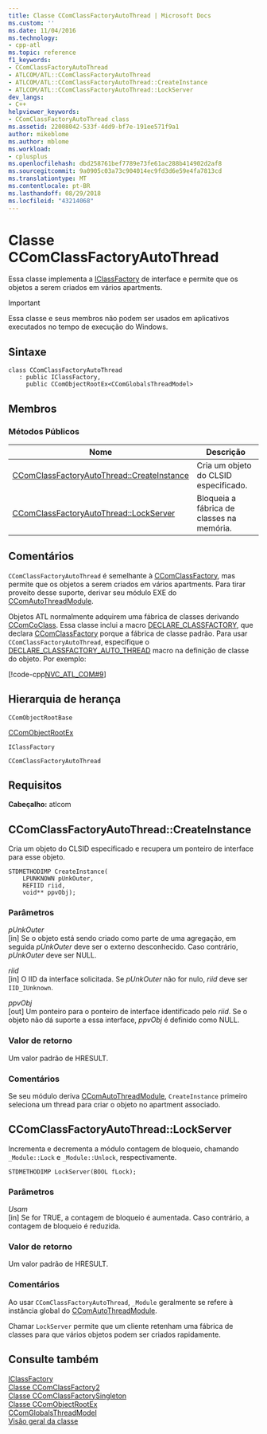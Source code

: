 ```yaml
---
title: Classe CComClassFactoryAutoThread | Microsoft Docs
ms.custom: ''
ms.date: 11/04/2016
ms.technology:
- cpp-atl
ms.topic: reference
f1_keywords:
- CComClassFactoryAutoThread
- ATLCOM/ATL::CComClassFactoryAutoThread
- ATLCOM/ATL::CComClassFactoryAutoThread::CreateInstance
- ATLCOM/ATL::CComClassFactoryAutoThread::LockServer
dev_langs:
- C++
helpviewer_keywords:
- CComClassFactoryAutoThread class
ms.assetid: 22008042-533f-4dd9-bf7e-191ee571f9a1
author: mikeblome
ms.author: mblome
ms.workload:
- cplusplus
ms.openlocfilehash: dbd258761bef7789e73fe61ac288b414902d2af8
ms.sourcegitcommit: 9a0905c03a73c904014ec9fd3d6e59e4fa7813cd
ms.translationtype: MT
ms.contentlocale: pt-BR
ms.lasthandoff: 08/29/2018
ms.locfileid: "43214068"
---
```

# <a name="ccomclassfactoryautothread-class"></a>Classe CComClassFactoryAutoThread
Essa classe implementa a [IClassFactory](/windows/desktop/api/unknwnbase/nn-unknwnbase-iclassfactory) de interface e permite que os objetos a serem criados em vários apartments.  
  
> [!IMPORTANT]
>  Essa classe e seus membros não podem ser usados em aplicativos executados no tempo de execução do Windows.  
  
## <a name="syntax"></a>Sintaxe  
  
```
class CComClassFactoryAutoThread 
   : public IClassFactory, 
     public CComObjectRootEx<CComGlobalsThreadModel>
```  
  
## <a name="members"></a>Membros  
  
### <a name="public-methods"></a>Métodos Públicos  
  
|Nome|Descrição|  
|----------|-----------------|  
|[CComClassFactoryAutoThread::CreateInstance](#createinstance)|Cria um objeto do CLSID especificado.|  
|[CComClassFactoryAutoThread::LockServer](#lockserver)|Bloqueia a fábrica de classes na memória.|  
  
## <a name="remarks"></a>Comentários  
 `CComClassFactoryAutoThread` é semelhante à [CComClassFactory](../../atl/reference/ccomclassfactory-class.md), mas permite que os objetos a serem criados em vários apartments. Para tirar proveito desse suporte, derivar seu módulo EXE do [CComAutoThreadModule](../../atl/reference/ccomautothreadmodule-class.md).  
  
 Objetos ATL normalmente adquirem uma fábrica de classes derivando [CComCoClass](../../atl/reference/ccomcoclass-class.md). Essa classe inclui a macro [DECLARE_CLASSFACTORY](aggregation-and-class-factory-macros.md#declare_classfactory), que declara [CComClassFactory](../../atl/reference/ccomclassfactory-class.md) porque a fábrica de classe padrão. Para usar `CComClassFactoryAutoThread`, especifique o [DECLARE_CLASSFACTORY_AUTO_THREAD](aggregation-and-class-factory-macros.md#declare_classfactory_auto_thread) macro na definição de classe do objeto. Por exemplo:  
  
 [!code-cpp[NVC_ATL_COM#9](../../atl/codesnippet/cpp/ccomclassfactoryautothread-class_1.h)]  
  
## <a name="inheritance-hierarchy"></a>Hierarquia de herança  
 `CComObjectRootBase`  
  
 [CComObjectRootEx](../../atl/reference/ccomobjectrootex-class.md)  
  
 `IClassFactory`  
  
 `CComClassFactoryAutoThread`  
  
## <a name="requirements"></a>Requisitos  
 **Cabeçalho:** atlcom  
  
##  <a name="createinstance"></a>  CComClassFactoryAutoThread::CreateInstance  
 Cria um objeto do CLSID especificado e recupera um ponteiro de interface para esse objeto.  
  
```
STDMETHODIMP CreateInstance(
    LPUNKNOWN pUnkOuter,
    REFIID riid,
    void** ppvObj);
```  
  
### <a name="parameters"></a>Parâmetros  
 *pUnkOuter*  
 [in] Se o objeto está sendo criado como parte de uma agregação, em seguida *pUnkOuter* deve ser o externo desconhecido. Caso contrário, *pUnkOuter* deve ser NULL.  
  
 *riid*  
 [in] O IID da interface solicitada. Se *pUnkOuter* não for nulo, *riid* deve ser `IID_IUnknown`.  
  
 *ppvObj*  
 [out] Um ponteiro para o ponteiro de interface identificado pelo *riid*. Se o objeto não dá suporte a essa interface, *ppvObj* é definido como NULL.  
  
### <a name="return-value"></a>Valor de retorno  
 Um valor padrão de HRESULT.  
  
### <a name="remarks"></a>Comentários  
 Se seu módulo deriva [CComAutoThreadModule](../../atl/reference/ccomautothreadmodule-class.md), `CreateInstance` primeiro seleciona um thread para criar o objeto no apartment associado.  
  
##  <a name="lockserver"></a>  CComClassFactoryAutoThread::LockServer  
 Incrementa e decrementa a módulo contagem de bloqueio, chamando `_Module::Lock` e `_Module::Unlock`, respectivamente.  
  
```
STDMETHODIMP LockServer(BOOL fLock);
```  
  
### <a name="parameters"></a>Parâmetros  
 *Usam*  
 [in] Se for TRUE, a contagem de bloqueio é aumentada. Caso contrário, a contagem de bloqueio é reduzida.  
  
### <a name="return-value"></a>Valor de retorno  
 Um valor padrão de HRESULT.  
  
### <a name="remarks"></a>Comentários  
 Ao usar `CComClassFactoryAutoThread`, `_Module` geralmente se refere à instância global do [CComAutoThreadModule](../../atl/reference/ccomautothreadmodule-class.md).  
  
 Chamar `LockServer` permite que um cliente retenham uma fábrica de classes para que vários objetos podem ser criados rapidamente.  
  
## <a name="see-also"></a>Consulte também  
 [IClassFactory](/windows/desktop/api/unknwnbase/nn-unknwnbase-iclassfactory)   
 [Classe CComClassFactory2](../../atl/reference/ccomclassfactory2-class.md)   
 [Classe CComClassFactorySingleton](../../atl/reference/ccomclassfactorysingleton-class.md)   
 [Classe CComObjectRootEx](../../atl/reference/ccomobjectrootex-class.md)   
 [CComGlobalsThreadModel](atl-typedefs.md#ccomglobalsthreadmodel)   
 [Visão geral da classe](../../atl/atl-class-overview.md)
